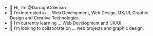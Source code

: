 - 👋 Hi, I’m @DarraghColeman
- 👀 I’m interested in ... Web Development, Web Design, UX/UI, Graphic Design and Creative Technologies.
- 🌱 I’m currently learning ... Web Development and UX/UI.
- 💞️ I’m looking to collaborate on ... web projects and graphic design.

<!---
DarraghColeman/DarraghColeman is a ✨ special ✨ repository because its `README.md` (this file) appears on your GitHub profile.
You can click the Preview link to take a look at your changes.
--->

